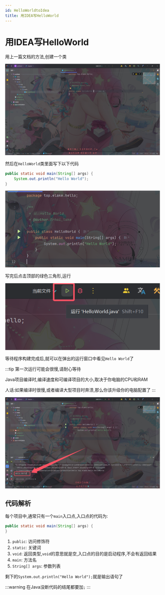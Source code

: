```yaml
---
id: HelloWorldtoIdea
title: 用IDEA写HelloWorld
---
```


# 用IDEA写HelloWorld

用上一篇文档的方法,创建一个类

![30e95981edf2734c0839d49045cc7219626aac66](Assets/30e95981edf2734c0839d49045cc7219626aac66.png)

然后在`HelloWorld`类里面写下以下代码

```java showLineNumbers
public static void main(String[] args) {
    System.out.println("Hello World");
}
```

![dd3201852e91c4257e295a04abd0d1c5feab02bf](Assets/dd3201852e91c4257e295a04abd0d1c5feab02bf.png)

写完后点击顶部的绿色三角形,运行

![b620042b59b4d5da7fafb5e6b088b7ae432fb448](Assets/b620042b59b4d5da7fafb5e6b088b7ae432fb448.png)

等待程序构建完成后,就可以在弹出的运行窗口中看见`Hello World`了

:::tip
第一次运行可能会很慢,请耐心等待

Java项目编译时,编译速度和可编译项目的大小,取决于你电脑的CPU和RAM

人话:如果编译时很慢,或者编译大型项目时奔溃,那么你该升级你的电脑配置了
:::

![c3b9c55380368c59cd09cb7d0878808f9b485517](Assets/c3b9c55380368c59cd09cb7d0878808f9b485517.png)

## 代码解析

每个项目中,通常只有一个`main`入口点,入口点的代码为:

```java showLineNumbers
public static void main(String[] args) {
}
```

1. `public`: 访问修饰符
2. `static`: 关键词
3. `void`: 返回类型,`void`的意思就是空,入口点的目的是启动程序,不会有返回结果
4. `main`: 方法名
5. `String[] args`: 参数列表

剩下的`System.out.println("Hello World");`就是输出语句了

:::warning
在Java没断代码的结尾都要加`;`
:::
